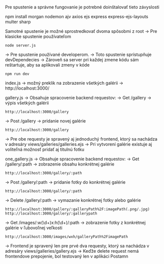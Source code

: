Pre spustenie a správne fungovanie je potrebné doinštalovať tieto závyslosti

npm install morgan nodemon ajv axios ejs express express-ejs-layouts multer sharp

Samotné spustenie je možné sprostredkovať dvoma spôsobmi z root
-> Pre klasicke spustenie používateľom

	node server.js

-> Pre spustenie používané developerom.
-> Toto spustenie sprístupňuje devDependecies
-> Zároveň sa server pri každej zmene kódu sám reštartuje, aby sa aplikovali zmeny v kóde

	npm run dev

index.js 
-> možný preklik na zobrazenie všetkých galérii
-> http://localhost:3000/

gallery.js 
-> Obsahuje spracovenie backend requestov:
-> Get /gallery -> výpis všetkých galérii
			
	http://localhost:3000/gallery
	
-> Post /gallery -> pridanie novej galérie

	http://localhost:3000/gallery		

-> Pre obe requesty je spravený aj jednoduchý frontend, ktorý sa nachádza v adresáry views/galleries/galleries.ejs
-> Pri vytvorení galérie existuje aj voliteľná možnosť pridať aj titulnú fotku


one_gallery.js 
-> Obsahuje spracovenie backend requestov:
-> Get /gallery/:path -> zobrazenie obsahu konkrétnej galérie
			
   	http://localhost:3000/gallery/:path

-> Post /gallery/:path -> pridanie fotky do konkrétnej galérie

   	http://localhost:3000/gallery/:path

-> Delete /gallery/:path -> vymazanie konkrétnej fotky alebo galérie

 	http://localhost:3000/gallery/:galleryPath%2F:imagePath(.png/.jpg)
	http://localhost:3000/gallery/:gallerypath

-> Get /images/:w(\\d+)x:h(\\d+)/:path -> zobrazenie fotky z konkrétnej galérie v ľubovoľnej veľkosti

 	http://localhost:3000/images/wxh/galleryPath%2FimagePath

-> Frontend je spravený len pre prvé dva requesty, ktorý sa nachádza v adresáry views/galleries/gallery.ejs
-> Keďže delete request nemá frontendove prepojenie, bol testovaný len v aplikáci Postamn
